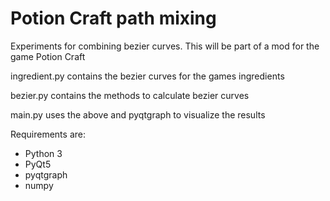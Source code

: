 # Potion Craft path mixing

Experiments for combining bezier curves. This will be part of a mod for the game Potion Craft

ingredient.py contains the bezier curves for the games ingredients

bezier.py contains the methods to calculate bezier curves

main.py uses the above and pyqtgraph to visualize the results

Requirements are:
- Python 3
- PyQt5
- pyqtgraph
- numpy

